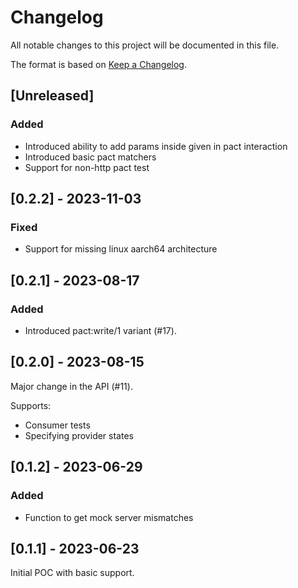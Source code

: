 # Changelog

All notable changes to this project will be documented in this file.

The format is based on [Keep a Changelog](https://keepachangelog.com/en/1.0.0/).

## [Unreleased]

### Added

- Introduced ability to add params inside given in pact interaction
- Introduced basic pact matchers
- Support for non-http pact test


## [0.2.2] - 2023-11-03

### Fixed
- Support for missing linux aarch64 architecture


## [0.2.1] - 2023-08-17

### Added

- Introduced pact:write/1 variant (#17).


## [0.2.0] - 2023-08-15

Major change in the API (#11).

Supports:
- Consumer tests
- Specifying provider states


## [0.1.2] - 2023-06-29

### Added

- Function to get mock server mismatches


## [0.1.1] - 2023-06-23

Initial POC with basic support.
